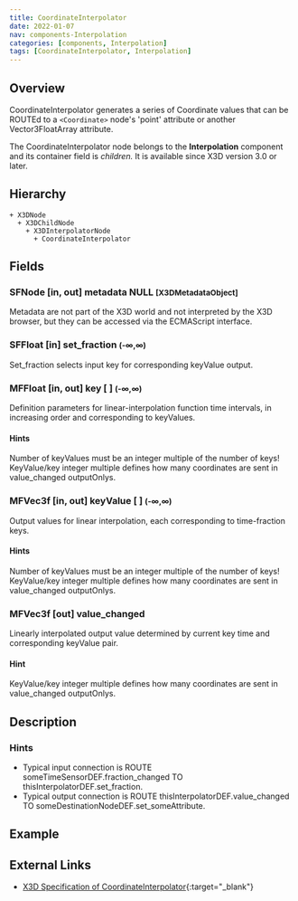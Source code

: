 ```yaml
---
title: CoordinateInterpolator
date: 2022-01-07
nav: components-Interpolation
categories: [components, Interpolation]
tags: [CoordinateInterpolator, Interpolation]
---
```

<style>
.post h3 {
  word-spacing: 0.2em;
}
</style>

## Overview

CoordinateInterpolator generates a series of Coordinate values that can be ROUTEd to a `<Coordinate>` node's 'point' attribute or another Vector3FloatArray attribute.

The CoordinateInterpolator node belongs to the **Interpolation** component and its container field is *children.* It is available since X3D version 3.0 or later.

## Hierarchy

```
+ X3DNode
  + X3DChildNode
    + X3DInterpolatorNode
      + CoordinateInterpolator
```

## Fields

### SFNode [in, out] **metadata** NULL <small>[X3DMetadataObject]</small>

Metadata are not part of the X3D world and not interpreted by the X3D browser, but they can be accessed via the ECMAScript interface.

### SFFloat [in] **set_fraction** <small>(-∞,∞)</small>

Set_fraction selects input key for corresponding keyValue output.

### MFFloat [in, out] **key** [ ] <small>(-∞,∞)</small>

Definition parameters for linear-interpolation function time intervals, in increasing order and corresponding to keyValues.

#### Hints

Number of keyValues must be an integer multiple of the number of keys! KeyValue/key integer multiple defines how many coordinates are sent in value_changed outputOnlys.

### MFVec3f [in, out] **keyValue** [ ] <small>(-∞,∞)</small>

Output values for linear interpolation, each corresponding to time-fraction keys.

#### Hints

Number of keyValues must be an integer multiple of the number of keys! KeyValue/key integer multiple defines how many coordinates are sent in value_changed outputOnlys.

### MFVec3f [out] **value_changed**

Linearly interpolated output value determined by current key time and corresponding keyValue pair.

#### Hint

KeyValue/key integer multiple defines how many coordinates are sent in value_changed outputOnlys.

## Description

### Hints

- Typical input connection is ROUTE someTimeSensorDEF.fraction_changed TO thisInterpolatorDEF.set_fraction.
- Typical output connection is ROUTE thisInterpolatorDEF.value_changed TO someDestinationNodeDEF.set_someAttribute.

## Example

<x3d-canvas src="https://create3000.github.io/media/examples/Interpolation/CoordinateInterpolator/CoordinateInterpolator.x3d"></x3d-canvas>

## External Links

- [X3D Specification of CoordinateInterpolator](https://www.web3d.org/documents/specifications/19775-1/V4.0/Part01/components/interpolators.html#CoordinateInterpolator){:target="_blank"}
